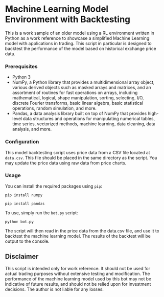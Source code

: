 <h1>Machine Learning Model Environment with Backtesting</h1>

This is a work sample of an older model using a RL environment written in Python as a work reference to showcase a simplified Machine Learning model with applications in trading. This script in particular is designed to backtest the performance of the model based on historical exchange price data.

<h3>Prerequisites</h3>

<ul>
<li>Python 3</li>
<li>NumPy, a Python library that provides a multidimensional array object, various derived objects such as masked arrays and matrices, and an assortment of routines for fast operations on arrays, including mathematical, logical, shape manipulation, sorting, selecting, I/O, discrete Fourier transforms, basic linear algebra, basic statistical operations, random simulation, and more.</li>
<li>Pandas, a data analysis library built on top of NumPy that provides high-level data structures and operations for manipulating numerical tables, time series, vectorized methods, machine learning, data cleaning, data analysis, and more.</li>
</ul>

<h3>Configuration</h3>
This model backtesting script uses price data from a CSV file located at <code>data.csv</code>. This file should be placed in the same directory as the script. You may update the price data using raw data from price charts.

<h3>Usage</h3>

<p>You can install the required packages using <code>pip</code>:</p>

<pre><code>pip install numpy</code></pre>
<pre><code>pip install pandas</code></pre>

<p>To use, simply run the <code>bot.py</code> script:</p>

<pre><code>python bot.py</code></pre>

<p>The script will then read in the price data from the data.csv file, and use it to backtest the machine learning model. The results of the backtest will be output to the console.</p>

<h2>Disclaimer</h2>
<p>This script is intended only for work reference. It should not be used for actual trading purposes without extensive testing and modification. The performance of the machine learning model used by this bot may not be indicative of future results, and should not be relied upon for investment decisions.
The author is not liable for any losses.</p>
